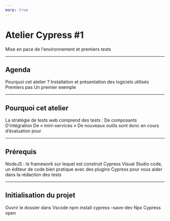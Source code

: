 ```yaml
---
marp: true
---
```


# Atelier Cypress #1

Mise en pace de l'environnement et premiers tests

---

## Agenda

Pourquoi cet atelier ?
Installation et présentation des logiciels utilisés
Premiers pas
Un premier exemple

---

## Pourquoi cet atelier

La stratégie de tests web comprend des tests :
De composants
D’intégration
De « mini-services »
De nouveaux outils sont donc en cours d’évaluation pour 

---

## Prérequis

NodeJS : le framework sur lequel est construit Cypress
Visual Studio code, un éditeur de code bien pratique avec des plugins Cypress pour vous aider dans la rédaction des tests

---

## Initialisation du projet

Ouvrir le dossier dans Vscode
npm install cypress –save-dev
Npx Cypress open
